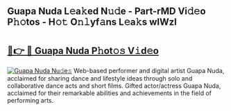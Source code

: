 ## Guapa Nuda L𝚎a𝚔ed N𝚞𝚍e - Part-rMD Vi𝚍𝚎o P𝚑𝚘tos - H𝚘𝚝 O𝚗𝚕yf𝚊ns L𝚎a𝚔s wIWzl

# <h2><a href="http://kf6pomw.oniu.top/?m=Guapa+Nuda">🔗👉 🔴 Guapa Nuda P𝚑ot𝚘𝚜 V𝚒d𝚎o</a></h2>

[![Guapa Nuda Nu𝚍e𝚜](https://i.imgur.com/0qMVB7G.gif)](http://kf6pomw.oniu.top/?m=Guapa+Nuda)
Web-based performer and digital artist Guapa Nuda, acclaimed for sharing dance and lifestyle ideas through solo and collaborative dance acts and short films. Gifted actor/actress Guapa Nuda, acclaimed for their remarkable abilities and achievements in the field of performing arts.  
